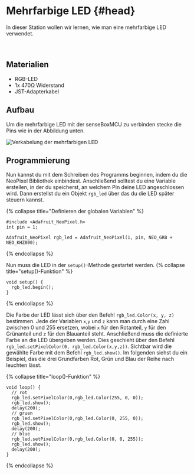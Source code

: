 # Mehrfarbige LED {#head}

<div class="description">
In dieser Station wollen wir lernen, wie man eine mehrfarbige LED verwendet.
</div>
<div class="line">
    <br>
    <br>
</div>

## Materialien 
* RGB-LED
* 1x 470Ω Widerstand
* JST-Adapterkabel

## Aufbau 
Um die mehrfarbige LED mit der senseBoxMCU zu verbinden stecke die Pins wie in der Abbildung unten.

![Verkabelung der mehrfarbigen LED](../../../pictures/projekte/MehrfarbigeLEDKlein.png)

## Programmierung

Nun kannst du mit dem Schreiben des Programms beginnen, indem du die NeoPixel Bibliothek einbindest. Anschließend solltest du eine Variable erstellen, in der du speicherst, an welchem Pin deine LED angeschlossen wird. Dann erstellst du ein Objekt `rgb_led` über das du die LED später steuern kannst.

{% collapse title="Definieren der globalen Variablen" %}
```arduino
#include <Adafruit_NeoPixel.h>
int pin = 1;

Adafruit_NeoPixel rgb_led = Adafruit_NeoPixel(1, pin, NEO_GRB + NEO_KHZ800);
```
{% endcollapse %}

Nun muss die LED in der `setup()`-Methode gestartet werden.
{% collapse title="setup()-Funktion" %}
```arduino
void setup() {
  rgb_led.begin();
}
```
{% endcollapse %}

Die Farbe der LED lässt sich über den Befehl `rgb_led.Color(x, y, z)` bestimmen. Jede der Variablen `x`,`y` und `z` kann man durch eine Zahl zwischen 0 und 255 ersetzen, wobei `x` für den Rotanteil, `y` für den Grünanteil und `z` für den Blauanteil steht. Anschließend muss die definierte Farbe an die LED übergeben werden. Dies geschieht über den Befehl `rgb_led.setPixelColor(0, rgb_led.Color(x,y,z))`. Sichtbar wird die gewählte Farbe mit dem Befehl `rgb_led.show()`. Im folgenden siehst du ein Beispiel, das die drei Grundfarben Rot, Grün und Blau der Reihe nach leuchten lässt.

{% collapse title="loop()-Funktion" %}
```arduino
void loop() {
  // rot
  rgb_led.setPixelColor(0,rgb_led.Color(255, 0, 0));
  rgb_led.show();
  delay(200);
  // gruen
  rgb_led.setPixelColor(0,rgb_led.Color(0, 255, 0));
  rgb_led.show();
  delay(200);
  // blue
  rgb_led.setPixelColor(0,rgb_led.Color(0, 0, 255));
  rgb_led.show();
  delay(200);
}
```
{% endcollapse %}
